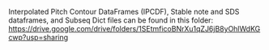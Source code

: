 
Interpolated Pitch Contour DataFrames (IPCDF), Stable note and SDS dataframes, and Subseq Dict files can be found in this folder:
https://drive.google.com/drive/folders/1SEtmficoBNrXu1qZJ6jB8yOhlWdKGcwp?usp=sharing
